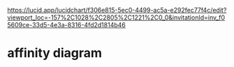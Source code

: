 https://lucid.app/lucidchart/f306e815-5ec0-4499-ac5a-e292fec77f4c/edit?viewport_loc=-157%2C1028%2C2805%2C1221%2C0_0&invitationId=inv_f05609ce-33d5-4e3a-8316-4fd2d1814b46
# affinity diagram
